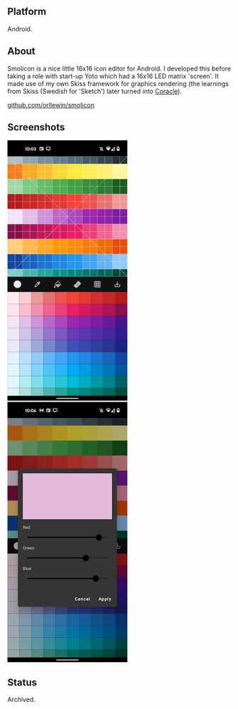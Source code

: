 ## Platform

Android.

## About

Smolicon is a nice little 16x16 icon editor for Android. I developed this before taking a role with start-up Yoto which had a 16x16 LED matrix 'screen'. It made use of my own Skiss framework for graphics rendering (the learnings from Skiss (Swedish for 'Sketch') later turned into [Coracle](https://orllewin.github.io/coracle/)).

[github.com/orllewin/smolicon](https://github.com/orllewin/smolicon)

## Screenshots

![screenshot_1](images/screenshot_1.png)     ![screenshot_3](images/screenshot_3.png)

## Status

Archived.